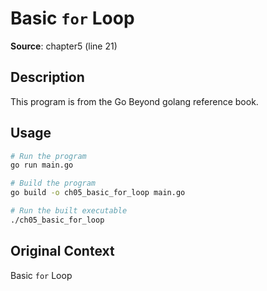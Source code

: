# Basic `for` Loop

**Source**: chapter5 (line 21)

## Description

This program is from the Go Beyond golang reference book.

## Usage

```bash
# Run the program
go run main.go

# Build the program
go build -o ch05_basic_for_loop main.go

# Run the built executable
./ch05_basic_for_loop
```

## Original Context

Basic `for` Loop
